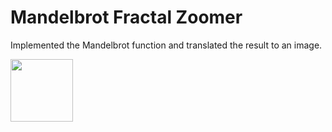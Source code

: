 # Mandelbrot Fractal Zoomer

Implemented the Mandelbrot function and translated the result to an image.

<img src="https://media.giphy.com/media/vFKqnCdLPNOKc/giphy.gif" width="100" height="100" />
